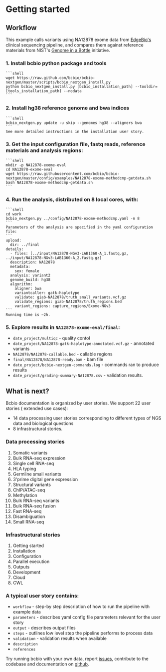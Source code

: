 # Getting started

## Workflow

This example calls variants using NA12878 exome data from
[EdgeBio's](https://www.edgebio.com/) clinical sequencing pipeline,
and compares them against reference materials from NIST's
[Genome in a Bottle](https://www.nist.gov/programs-projects/genome-bottle) initiative.

### 1. Install bcbio python package and tools
    ```shell
    wget https://raw.github.com/bcbio/bcbio-nextgen/master/scripts/bcbio_nextgen_install.py
    python bcbio_nextgen_install.py [bcbio_installation_path] --tooldir=[tools_installation_path] --nodata
    ```

### 2. Install hg38 reference genome and bwa indices
    ```shell
    bcbio_nextgen.py update -u skip --genomes hg38 --aligners bwa
    ```
    See more detailed instructions in the installation user story.

### 3. Get the input configuration file, fastq reads, reference materials and analysis regions:
    ```shell
    mkdir -p NA12878-exome-eval
    cd NA12878-exome-eval
    wget https://raw.githubusercontent.com/bcbio/bcbio-nextgen/master/config/examples/NA12878-exome-methodcmp-getdata.sh
    bash NA12878-exome-methodcmp-getdata.sh
    ```

### 4. Run the analysis, distributed on 8 local cores, with:
    ```shell
    cd work
    bcbio_nextgen.py ../config/NA12878-exome-methodcmp.yaml -n 8
    ```
    Parameters of the analysis are specified in the yaml configuration file:
    ```
    upload:
      dir: ../final
    details:
      - files: [../input/NA12878-NGv3-LAB1360-A_1.fastq.gz, ../input/NA12878-NGv3-LAB1360-A_2.fastq.gz]
      description: NA12878
      metadata:
        sex: female
      analysis: variant2
      genome_build: hg38
      algorithm:
        aligner: bwa
        variantcaller: gatk-haplotype
        validate: giab-NA12878/truth_small_variants.vcf.gz
        validate_regions: giab-NA12878/truth_regions.bed
        variant_regions: capture_regions/Exome-NGv3
    ```
    Running time is ~2h.

### 5. Explore results in `NA12878-exome-eval/final`:

*  `date_project/multiqc` - quality contol
*  `date_project/NA12878-gatk-haplotype-annotated.vcf.gz` - annotated variants
*  `NA12878/NA12878-callable.bed` - callable regions
*  `final/NA12878/NA12878-ready.bam` - bam file
*  `date_project/bcbio-nextgen-commands.log` - commands ran to produce results
*  `date_project/grading-summary-NA12878.csv` - validation results.

## What is next?
Bcbio documentation is organized by user stories. We support 22 user stories (
extended use cases):
* 14 data processing user stories corresponding to different types of NGS data
and biological questions
* 8 infrastructural stories.

### Data processing stories
1. Somatic variants
2. Bulk RNA-seq expression
3. Single cell RNA-seq
4. HLA typing
5. Germline small variants
6. 3'prime digital gene expression
7. Structural variants
8. ChIP/ATAC-seq
9. Methylation
10. Bulk RNA-seq variants
11. Bulk RNA-seq fusion
12. Fast RNA-seq
13. Disambiguation
14. Small RNA-seq

### Infrastructural stories
1. Getting started
2. Installation
3. Configuration
4. Parallel execution
5. Outputs
6. Development
7. Cloud
8. CWL

### A typical user story contains:
- `workflow` - step-by step description of how to run the pipeline with example data
- `parameters` - describes yaml config file parameters relevant for the user story
- `output` - describes output files
- `steps` - outlines low level step the pipeline performs to process data
- `validation` - validation results when available
- `description`
- `references`

Try running bcbio with your own data, report [issues](https://github.com/bcbio/bcbio-nextgen/issues),
contribute to the codebase and documentation on [github](https://github.com/bcbio/bcbio-nextgen/).
